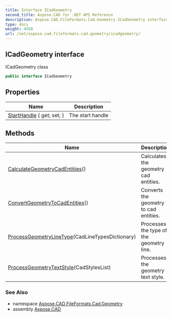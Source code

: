 ```yaml
---
title: Interface ICadGeometry
second_title: Aspose.CAD for .NET API Reference
description: Aspose.CAD.FileFormats.Cad.Geometry.ICadGeometry interface. ICadGeometry class
type: docs
weight: 4550
url: /net/aspose.cad.fileformats.cad.geometry/icadgeometry/
---
```

## ICadGeometry interface

ICadGeometry class

```csharp
public interface ICadGeometry
```

## Properties

| Name | Description |
| --- | --- |
| [StartHandle](../../aspose.cad.fileformats.cad.geometry/icadgeometry/starthandle/) { get; set; } | The start handle |

## Methods

| Name | Description |
| --- | --- |
| [CalculateGeometryCadEntities](../../aspose.cad.fileformats.cad.geometry/icadgeometry/calculategeometrycadentities/)() | Calculates the geometry cad entities. |
| [ConvertGeometryToCadEntities](../../aspose.cad.fileformats.cad.geometry/icadgeometry/convertgeometrytocadentities/)() | Converts the geometry to cad entities. |
| [ProcessGeometryLineType](../../aspose.cad.fileformats.cad.geometry/icadgeometry/processgeometrylinetype/)(CadLineTypesDictionary) | Processes the type of the geometry line. |
| [ProcessGeometryTextStyle](../../aspose.cad.fileformats.cad.geometry/icadgeometry/processgeometrytextstyle/)(CadStylesList) | Processes the geometry text style. |

### See Also

* namespace [Aspose.CAD.FileFormats.Cad.Geometry](../../aspose.cad.fileformats.cad.geometry/)
* assembly [Aspose.CAD](../../)



